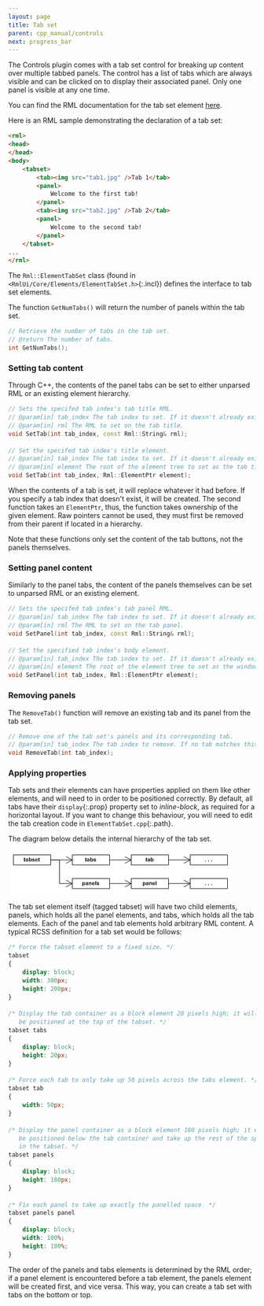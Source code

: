 ```yaml
---
layout: page
title: Tab set
parent: cpp_manual/controls
next: progress_bar
---
```


The Controls plugin comes with a tab set control for breaking up content over multiple tabbed panels. The control has a list of tabs which are always visible and can be clicked on to display their associated panel. Only one panel is visible at any one time.

You can find the RML documentation for the tab set element [here]({{"pages/rml/controls.html#tabset"|relative_url}}).

Here is an RML sample demonstrating the declaration of a tab set:

```html
<rml>
<head>
</head>
<body>
	<tabset>
		<tab><img src="tab1.jpg" />Tab 1</tab>
		<panel>
			Welcome to the first tab!
		</panel>
		<tab><img src="tab2.jpg" />Tab 2</tab>
		<panel>
			Welcome to the second tab!
		</panel>
	</tabset>
...
</rml>
```

The `Rml::ElementTabSet` class (found in `<RmlUi/Core/Elements/ElementTabSet.h>`{:.incl}) defines the interface to tab set elements.

The function `GetNumTabs()` will return the number of panels within the tab set.

```cpp
// Retrieve the number of tabs in the tab set.
// @return The number of tabs.
int GetNumTabs();
```

### Setting tab content

Through C++, the contents of the panel tabs can be set to either unparsed RML or an existing element hierarchy.

```cpp
// Sets the specifed tab index's tab title RML.
// @param[in] tab_index The tab index to set. If it doesn't already exist, it will be created.
// @param[in] rml The RML to set on the tab title.
void SetTab(int tab_index, const Rml::String& rml);

// Set the specifed tab index's title element.
// @param[in] tab_index The tab index to set. If it doesn't already exist, it will be created.
// @param[in] element The root of the element tree to set as the tab title.
void SetTab(int tab_index, Rml::ElementPtr element);
```

When the contents of a tab is set, it will replace whatever it had before. If you specify a tab index that doesn't exist, it will be created. The second function takes an `ElementPtr`, thus, the function takes ownership of the given element. Raw pointers cannot be used, they must first be removed from their parent if located in a hierarchy.

Note that these functions only set the content of the tab buttons, not the panels themselves.

### Setting panel content

Similarly to the panel tabs, the content of the panels themselves can be set to unparsed RML or an existing element.

```cpp
// Sets the specifed tab index's tab panel RML.
// @param[in] tab_index The tab index to set. If it doesn't already exist, it will be created.
// @param[in] rml The RML to set on the tab panel.
void SetPanel(int tab_index, const Rml::String& rml);

// Set the specified tab index's body element.
// @param[in] tab_index The tab index to set. If it doesn't already exist, it will be created.
// @param[in] element The root of the element tree to set as the window.
void SetPanel(int tab_index, Rml::ElementPtr element);
```

### Removing panels

The `RemoveTab()` function will remove an existing tab and its panel from the tab set.

```cpp
// Remove one of the tab set's panels and its corresponding tab.
// @param[in] tab_index The tab index to remove. If no tab matches this index, nothing will be removed.
void RemoveTab(int tab_index);
```

### Applying properties

Tab sets and their elements can have properties applied on them like other elements, and will need to in order to be positioned correctly. By default, all tabs have their `display`{:.prop} property set to _inline-block_, as required for a horizontal layout. If you want to change this behaviour, you will need to edit the tab creation code in `ElementTabSet.cpp`{:.path}.

The diagram below details the internal hierarchy of the tab set.

![tab_set_1.gif](tab_set_1.gif)

The tab set element itself (tagged tabset) will have two child elements, panels, which holds all the panel elements, and tabs, which holds all the tab elements. Each of the panel and tab elements hold arbitrary RML content. A typical RCSS definition for a tab set would be follows:

```css
/* Force the tabset element to a fixed size. */
tabset
{
	display: block;
	width: 300px;
	height: 200px;
}

/* Display the tab container as a block element 20 pixels high; it will
   be positioned at the top of the tabset. */
tabset tabs
{
	display: block;
	height: 20px;
}

/* Force each tab to only take up 50 pixels across the tabs element. */
tabset tab
{
	width: 50px;
}

/* Display the panel container as a block element 180 pixels high; it will
   be positioned below the tab container and take up the rest of the space
   in the tabset. */
tabset panels
{
	display: block;
	height: 180px;
}

/* Fix each panel to take up exactly the panelled space. */
tabset panels panel
{
	display: block;
	width: 100%;
	height: 100%;
}
```

The order of the panels and tabs elements is determined by the RML order; if a panel element is encountered before a tab element, the panels element will be created first, and vice versa. This way, you can create a tab set with tabs on the bottom or top. 
